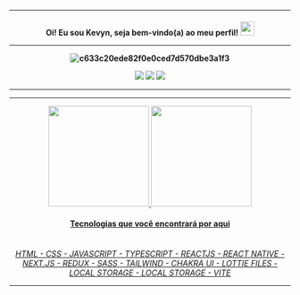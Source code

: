 
<hr>
<h4 align="center">
Oi! Eu sou Kevyn, seja bem-vindo(a) ao meu perfil! <img src="https://media.giphy.com/media/hvRJCLFzcasrR4ia7z/giphy.gif" width="25px">

<hr>
  
  ![c633c20ede82f0e0ced7d570dbe3a1f3](https://user-images.githubusercontent.com/70382532/138322189-2db8df52-9dcb-40a0-88a8-c365466bd33d.gif)
  
  
  
  <div> 
 <div align="center">
  <a href="https://www.youtube.com/channel/UCcL6mrwo0p37WsThsLzzI-A" target="_blank"><img src="https://img.shields.io/badge/YouTube-FF0000?style=for-the-badge&logo=youtube&logoColor=white" target="_blank"></a>
  <a href="https://www.instagram.com/pkevyin/" target="_blank"><img src="https://img.shields.io/badge/-Instagram-%23E4405F?style=for-the-badge&logo=instagram&logoColor=white" target="_blank"></a>
  <a href="https://www.linkedin.com/in/kevyndev" target="_blank"><img src="https://img.shields.io/badge/-LinkedIn-%230077B5?style=for-the-badge&logo=linkedin&logoColor=white" target="_blank"></a>  
</div>
  <hr>
    
<hr>
 
 <div>
<div align="center">
  <a href="https://github.com/keizyxl">
  <img height="180em" src="https://github-readme-stats.vercel.app/api?username=keizyxl&show_icons=true&theme=dracula&include_all_commits=true&count_private=true"/>
  <img height="180em" src="https://github-readme-stats.vercel.app/api/top-langs/?username=keizyxl&layout=compact&langs_count=7&theme=dracula"/>
</div>
  
 
  <h4 align="center">
Tecnologias que você encontrará por aqui
<div align="center"><br>
 <h6>
HTML - CSS - JAVASCRIPT - TYPESCRIPT - REACTJS - REACT NATIVE - NEXT.JS - REDUX - SASS - TAILWIND - CHAKRA UI - LOTTIE FILES - LOCAL STORAGE - LOCAL STORAGE - VITE
  
 <hr>
